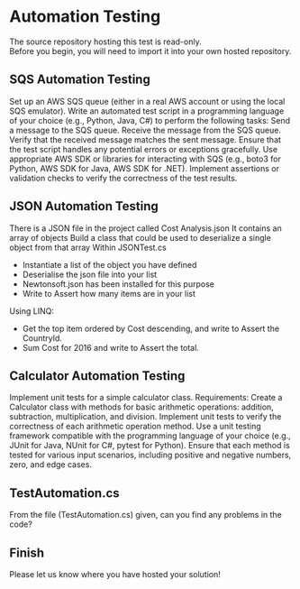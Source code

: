# Automation Testing

The source repository hosting this test is read-only.  
Before you begin, you will need to import it into your own hosted repository.  

## SQS Automation Testing

Set up an AWS SQS queue (either in a real AWS account or using the local SQS emulator).
Write an automated test script in a programming language of your choice (e.g., Python, Java, C#) to perform the following tasks:
Send a message to the SQS queue.
Receive the message from the SQS queue.
Verify that the received message matches the sent message.
Ensure that the test script handles any potential errors or exceptions gracefully.
Use appropriate AWS SDK or libraries for interacting with SQS (e.g., boto3 for Python, AWS SDK for Java, AWS SDK for .NET).
Implement assertions or validation checks to verify the correctness of the test results.


## JSON Automation Testing

There is a JSON file in the project called Cost Analysis.json
It contains an array of objects
Build a class that could be used to deserialize a single object from that array
Within JSONTest.cs

- Instantiate a list of the object you have defined
- Deserialise the json file into your list
- Newtonsoft.json has been installed for this purpose
- Write to Assert how many items are in your list

Using LINQ:

- Get the top item ordered by Cost descending, and write to Assert the CountryId.
- Sum Cost for 2016 and write to Assert the total.

## Calculator Automation Testing

Implement unit tests for a simple calculator class.
Requirements:
Create a Calculator class with methods for basic arithmetic operations: addition, subtraction, multiplication, and division.
Implement unit tests to verify the correctness of each arithmetic operation method.
Use a unit testing framework compatible with the programming language of your choice (e.g., JUnit for Java, NUnit for C#, pytest for Python).
Ensure that each method is tested for various input scenarios, including positive and negative numbers, zero, and edge cases.

## TestAutomation.cs

From the file (TestAutomation.cs) given, can you find any problems in the code?


## Finish
Please let us know where you have hosted your solution!
